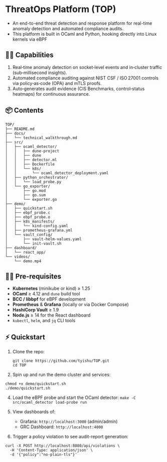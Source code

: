 # ThreatOps Platform (TOP)

 - An end-to-end threat detection and response platform for real-time anomaly detection and automated compliance audits.
 - This platform is built in OCaml and Python, hooking directly into Linux kernels via eBPF

## 💪🏼 Capabilities
1. Real‑time anomaly detection on socket‑level events and in‑cluster traffic (sub‑millisecond insights).
2. Automated compliance auditing against NIST CSF / ISO 27001 controls via policy‑as‑code (OPA) and mTLS proofs.
3. Auto‑generates audit evidence (CIS Benchmarks, control‑status heatmaps) for continuous assurance.

## 📦 Contents

```text
TOP/
├── README.md
├── docs/
│   └── technical_walkthrough.md
├── src/
│   ├── ocaml_detector/
│   │   ├── dune-project
│   │   ├── dune
│   │   ├── detector.ml
│   │   ├── Dockerfile
│   │   └── k8s/
│   │       └── ocaml_detector_deployment.yaml
│   ├── python_orchestrator/
│   │   └── load_probe.py
│   └── go_exporter/
│       ├── go.mod
│       ├── go.sum
│       └── exporter.go
├── demo/
│   ├── quickstart.sh
│   ├── ebpf_probe.c
│   ├── ebpf_probe.o
│   ├── k8s_manifests/
│   │   └── kind-config.yaml
│   ├── prometheus-grafana.yml
│   └── vault_config/
│       ├── vault-helm-values.yaml
│       └── init-vault.sh
├── dashboard/
│   └── react_app/
└── videos/
    └── demo.mp4
```

## 🤏🏼 Pre-requisites
- **Kubernetes** (minikube or kind) ≥ 1.25  
- **OCaml** ≥ 4.12 and `dune` build tool  
- **BCC / libbpf** for eBPF development  
- **Prometheus** & **Grafana** (locally or via Docker Compose)  
- **HashiCorp Vault** ≥ 1.9  
- **Node.js** ≥ 14 for the React dashboard  
- `kubectl`, `helm`, and `jq` CLI tools  

## ⚡ Quickstart
1. Clone the repo:  
   ```
   git clone https://github.com/tyishu/TOP.git
   cd TOP
   ```
   
2. Spin up and run the demo cluster and services:
```
chmod +x demo/quickstart.sh
./demo/quickstart.sh
```
4. Load the eBPF probe and start the OCaml detector:
``` make -C src/ocaml_detector load-probe run ```

5. View dashboards of:
   - Grafana: ```http://localhost:3000``` (admin/admin)
   - GRC Dashboard: ```http://localhost:4000```
     
6. Trigger a policy violation to see audit-report generation:
```
curl -X POST http://localhost:8080/api/violations \
  -H 'Content-Type: application/json' \
  -d '{"policy":"no-plain-tls"}'
```
